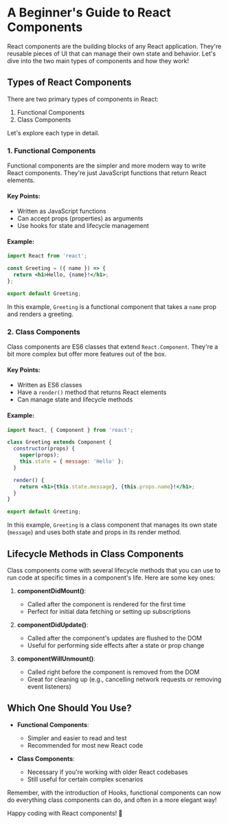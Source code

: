 # A Beginner's Guide to React Components

React components are the building blocks of any React application. They're reusable pieces of UI that can manage their own state and behavior. Let's dive into the two main types of components and how they work!

## Types of React Components

There are two primary types of components in React:

1. Functional Components
2. Class Components

Let's explore each type in detail.

### 1. Functional Components

Functional components are the simpler and more modern way to write React components. They're just JavaScript functions that return React elements.

#### Key Points:
- Written as JavaScript functions
- Can accept props (properties) as arguments
- Use hooks for state and lifecycle management

#### Example:

```jsx
import React from 'react';

const Greeting = ({ name }) => {
  return <h1>Hello, {name}!</h1>;
};

export default Greeting;
```

In this example, `Greeting` is a functional component that takes a `name` prop and renders a greeting.

### 2. Class Components

Class components are ES6 classes that extend `React.Component`. They're a bit more complex but offer more features out of the box.

#### Key Points:
- Written as ES6 classes
- Have a `render()` method that returns React elements
- Can manage state and lifecycle methods

#### Example:

```jsx
import React, { Component } from 'react';

class Greeting extends Component {
  constructor(props) {
    super(props);
    this.state = { message: 'Hello' };
  }

  render() {
    return <h1>{this.state.message}, {this.props.name}!</h1>;
  }
}

export default Greeting;
```

In this example, `Greeting` is a class component that manages its own state (`message`) and uses both state and props in its render method.

## Lifecycle Methods in Class Components

Class components come with several lifecycle methods that you can use to run code at specific times in a component's life. Here are some key ones:

1. **componentDidMount()**: 
   - Called after the component is rendered for the first time
   - Perfect for initial data fetching or setting up subscriptions

2. **componentDidUpdate()**:
   - Called after the component's updates are flushed to the DOM
   - Useful for performing side effects after a state or prop change

3. **componentWillUnmount()**:
   - Called right before the component is removed from the DOM
   - Great for cleaning up (e.g., cancelling network requests or removing event listeners)

## Which One Should You Use?

- **Functional Components**: 
  - Simpler and easier to read and test
  - Recommended for most new React code

- **Class Components**: 
  - Necessary if you're working with older React codebases
  - Still useful for certain complex scenarios

Remember, with the introduction of Hooks, functional components can now do everything class components can do, and often in a more elegant way!

Happy coding with React components! 🚀